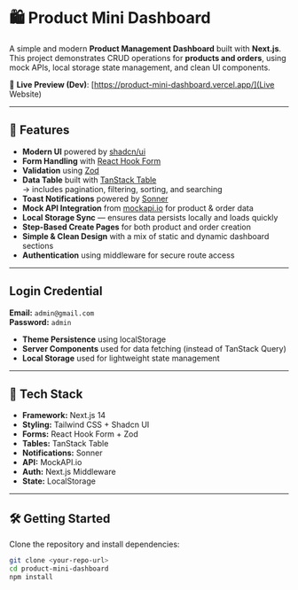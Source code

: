 # 🛍️ Product Mini Dashboard

A simple and modern **Product Management Dashboard** built with **Next.js**.  
This project demonstrates CRUD operations for **products and orders**, using mock APIs, local storage state management, and clean UI components.

🔗 **Live Preview (Dev)**: [https://product-mini-dashboard.vercel.app/](Live Website)

---

## 🚀 Features

- **Modern UI** powered by [shadcn/ui](https://ui.shadcn.com/)
- **Form Handling** with [React Hook Form](https://react-hook-form.com/)
- **Validation** using [Zod](https://zod.dev/)
- **Data Table** built with [TanStack Table](https://tanstack.com/table)  
  → includes pagination, filtering, sorting, and searching
- **Toast Notifications** powered by [Sonner](https://sonner.emilkowal.ski/)
- **Mock API Integration** from [mockapi.io](https://mockapi.io) for product & order data
- **Local Storage Sync** — ensures data persists locally and loads quickly
- **Step-Based Create Pages** for both product and order creation
- **Simple & Clean Design** with a mix of static and dynamic dashboard sections
- **Authentication** using middleware for secure route access 

---

## Login Credential  
  **Email:** `admin@gmail.com`  
  **Password:** `admin`
- **Theme Persistence** using localStorage
- **Server Components** used for data fetching (instead of TanStack Query)
- **Local Storage** used for lightweight state management

---

## 🧠 Tech Stack

- **Framework:** Next.js 14  
- **Styling:** Tailwind CSS + Shadcn UI  
- **Forms:** React Hook Form + Zod  
- **Tables:** TanStack Table  
- **Notifications:** Sonner  
- **API:** MockAPI.io  
- **Auth:** Next.js Middleware  
- **State:** LocalStorage

---

## 🛠️ Getting Started

Clone the repository and install dependencies:

```bash
git clone <your-repo-url>
cd product-mini-dashboard
npm install
